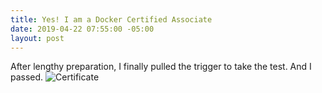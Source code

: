 ```yaml
---
title: Yes! I am a Docker Certified Associate
date: 2019-04-22 07:55:00 -05:00
layout: post
---
```


After lengthy preparation, I finally pulled the trigger to take the test. And I passed.
![Certificate](https://api.accredible.com/v1/frontend/credential_website_embed_image/certificate/12881280)


